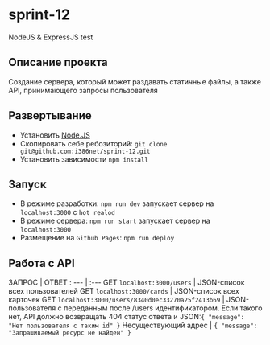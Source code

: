 # sprint-12
NodeJS &amp; ExpressJS test

## Описание проекта

Создание сервера, который может раздавать статичные файлы, а также API, принимающего запросы пользователя


## Развертывание

- Установить [Node.JS](https://nodejs.org/en/)
- Скопировать себе ребозиторий: `git clone git@github.com:i386net/sprint-12.git`
- Установить зависимости `npm install`


## Запуск

- В режиме разработки: `npm run dev` запускает сервер на `localhost:3000` с `hot realod`
- В режиме сервера: `npm run start` запускает сервер на `localhost:3000`
- Размещение на `Github Pages`: `npm run deploy`

## Работа с API

ЗАПРОС |	ОТВЕТ
: ---  |  :---
GET `localhost:3000/users` |	JSON-список всех пользователей
GET `localhost:3000/cards` |	JSON-список всех карточек
GET `localhost:3000/users/8340d0ec33270a25f2413b69` |	JSON-пользователя с переданным после /users идентификатором. Если такого нет, API должно возвращать 404 статус ответа и JSON:`{ "message": "Нет пользователя с таким id" }`
Несуществующий адрес |	`{ "message": "Запрашиваемый ресурс не найден" }`